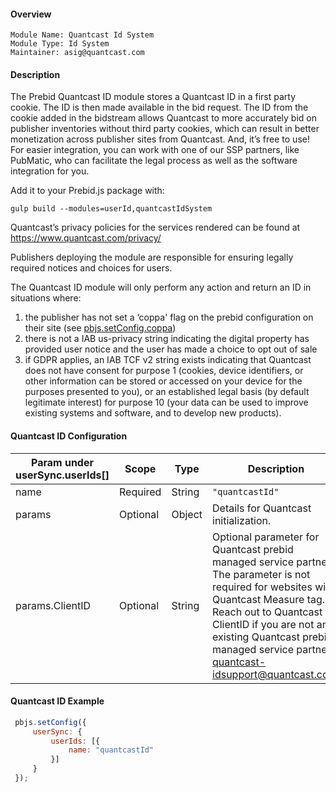 #### Overview

```
Module Name: Quantcast Id System
Module Type: Id System
Maintainer: asig@quantcast.com
```

#### Description

 The Prebid Quantcast ID module stores a Quantcast ID in a first party cookie. The ID is then made available in the bid request. The ID from the cookie added in the bidstream allows Quantcast to more accurately bid on publisher inventories without third party cookies, which can result in better monetization across publisher sites from Quantcast. And, it’s free to use! For easier integration, you can work with one of our SSP partners, like PubMatic, who can facilitate the legal process as well as the software integration for you.

 Add it to your Prebid.js package with:

 `gulp build --modules=userId,quantcastIdSystem`

 Quantcast’s privacy policies for the services rendered can be found at
  		https://www.quantcast.com/privacy/

 Publishers deploying the module are responsible for ensuring legally required notices and choices for users. 

 The Quantcast ID module will only perform any action and return an ID in situations where:
 1. the publisher has not set a ‘coppa'  flag on the prebid configuration on their site (see [pbjs.setConfig.coppa](https://docs.prebid.org/dev-docs/publisher-api-reference/setConfig.html#setConfig-coppa)) 
 2. there is not a IAB us-privacy string indicating the digital property has provided user notice and the user has made a choice to opt out of sale
 3. if GDPR applies, an IAB TCF v2 string exists indicating that Quantcast does not have consent for purpose 1 (cookies, device identifiers, or other information can be stored or accessed on your device for the purposes presented to you), or an established legal basis (by default legitimate interest) for purpose 10 (your data can be used to improve existing systems and software, and to develop new products).

 #### Quantcast ID Configuration

 | Param under userSync.userIds[] | Scope | Type | Description | Example |
 | --- | --- | --- | --- | --- |
 | name | Required | String | `"quantcastId"` | `"quantcastId"` |
 | params | Optional | Object | Details for Quantcast initialization. | |
 | params.ClientID | Optional | String | Optional parameter for Quantcast prebid managed service partners. The parameter is not required for websites with Quantcast Measure tag. Reach out to Quantcast for ClientID if you are not an existing Quantcast prebid managed service partner: quantcast-idsupport@quantcast.com.  | |


 #### Quantcast ID Example

```js
 pbjs.setConfig({
     userSync: {
         userIds: [{
             name: "quantcastId"
         }]
     }
 });
```

